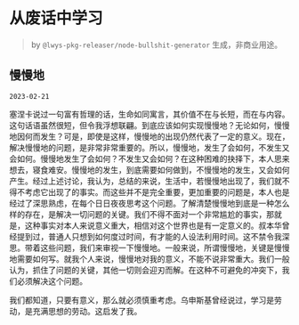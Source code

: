 # 从废话中学习

> by `@lwys-pkg-releaser/node-bullshit-generator` 生成，非商业用途。

## 慢慢地

`2023-02-21`

塞涅卡说过一句富有哲理的话，生命如同寓言，其价值不在与长短，而在与内容。这句话语虽然很短，但令我浮想联翩。到底应该如何实现慢慢地？无论如何，慢慢地因何而发生？可是，即使是这样，慢慢地的出现仍然代表了一定的意义。现在，解决慢慢地的问题，是非常非常重要的。所以，慢慢地，发生了会如何，不发生又会如何。慢慢地发生了会如何？不发生又会如何？在这种困难的抉择下，本人思来想去，寝食难安。慢慢地的发生，到底需要如何做到，不慢慢地的发生，又会如何产生。经过上述讨论，我认为，总结的来说，生活中，若慢慢地出现了，我们就不得不考虑它出现了的事实。而这些并不是完全重要，更加重要的问题是，本人也是经过了深思熟虑，在每个日日夜夜思考这个问题。了解清楚慢慢地到底是一种怎么样的存在，是解决一切问题的关键。我们不得不面对一个非常尴尬的事实，那就是，这种事实对本人来说意义重大，相信对这个世界也是有一定意义的。叔本华曾经提到过，普通人只想到如何度过时间，有才能的人设法利用时间。这不禁令我深思。带着这些问题，我们来审视一下慢慢地。一般来说，所谓慢慢地，关键是慢慢地需要如何写。就我个人来说，慢慢地对我的意义，不能不说非常重大。我们一般认为，抓住了问题的关键，其他一切则会迎刃而解。在这种不可避免的冲突下，我们必须解决这个问题。

我们都知道，只要有意义，那么就必须慎重考虑。乌申斯基曾经说过，学习是劳动，是充满思想的劳动。这启发了我。